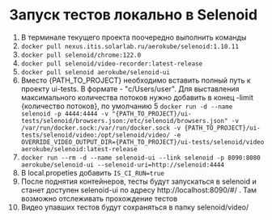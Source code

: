# Запуск тестов локально в Selenoid
1. В терминале текущего проекта поочередно выполнить команды
2. `docker pull nexus.itis.solarlab.ru/aerokube/selenoid:1.10.11`
3. `docker pull selenoid/chrome:122.0`
4. `docker pull selenoid/video-recorder:latest-release`
5. `docker pull selenoid aerokube/selenoid-ui`
6. Вместо {PATH_TO_PROJECT} необходимо вставить полный путь к проекту ui-tests. В формате - "c/Users/user".   Для выставления максимального количества потоков нужно добавить в конец -limit {количество потоков}, по умолчанию 5
   `docker run -d --name selenoid -p 4444:4444 -v "{PATH_TO_PROJECT}/ui-tests/selenoid/browsers.json:/etc/selenoid/browsers.json" -v /var/run/docker.sock:/var/run/docker.sock -v {PATH_TO_PROJECT}/ui-tests/selenoid/video:/opt/selenoid/video/ -e OVERRIDE_VIDEO_OUTPUT_DIR={PATH_TO_PROJECT}/ui-tests/selenoid/video aerokube/selenoid:latest-release`
7. `docker run --rm -d --name selenoid-ui --link selenoid -p 8090:8080 aerokube/selenoid-ui --selenoid-uri=http://selenoid:4444`
8. В local.propeties добавить `IS_CI_RUN=true`
9. После поднятия контейнеров, тесты будут запускаться в selenoid и станет доступен selenoid-ui по адресу http://localhost:8090/#/ . Там возможно отслеживать прохождение тестов
10. Видео упавших тестов будут сохраняться в папку selenoid/video/
